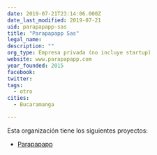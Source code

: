 ```yaml
---
date: 2019-07-21T23:14:06.000Z
date_last_modified: 2019-07-21
uid: parapapapp-sas
title: "Parapapapp Sas"
legal_name: 
description: ""
org_type: Empresa privada (no incluye startup)
website: www.parapapapp.com
year_founded: 2015
facebook: 
twitter: 
tags:
  - otro
cities: 
  - Bucaramanga

---
```


Esta organización tiene los siguientes proyectos:

- [Parapapapp](/i/parapapapp.html)
